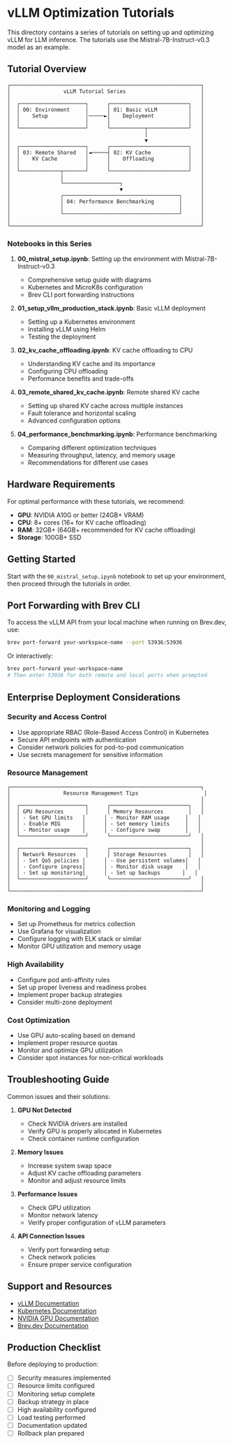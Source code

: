 # vLLM Optimization Tutorials

This directory contains a series of tutorials on setting up and optimizing vLLM for LLM inference. The tutorials use the Mistral-7B-Instruct-v0.3 model as an example.

## Tutorial Overview

```
┌─────────────────────────────────────────────────────────────┐
│                 vLLM Tutorial Series                        │
│                                                             │
│  ┌─────────────────────┐      ┌─────────────────────────┐   │
│  │ 00: Environment     │      │ 01: Basic vLLM          │   │
│  │    Setup            │─────►│    Deployment           │   │
│  │                     │      │                         │   │
│  └─────────────────────┘      └───────────┬─────────────┘   │
│                                           │                 │
│                                           ▼                 │
│  ┌─────────────────────┐      ┌─────────────────────────┐   │
│  │ 03: Remote Shared   │◄─────┤ 02: KV Cache            │   │
│  │    KV Cache         │      │    Offloading           │   │
│  │                     │      │                         │   │
│  └─────────────┬───────┘      └─────────────────────────┘   │
│                │                                            │
│                └──────────────────┐                         │
│                                   ▼                         │
│                ┌─────────────────────────────────────┐      │
│                │ 04: Performance Benchmarking        │      │
│                │                                     │      │
│                └─────────────────────────────────────┘      │
│                                                             │
└─────────────────────────────────────────────────────────────┘
```

### Notebooks in this Series

1. **00_mistral_setup.ipynb**: Setting up the environment with Mistral-7B-Instruct-v0.3
   - Comprehensive setup guide with diagrams
   - Kubernetes and MicroK8s configuration
   - Brev CLI port forwarding instructions

2. **01_setup_vllm_production_stack.ipynb**: Basic vLLM deployment
   - Setting up a Kubernetes environment
   - Installing vLLM using Helm
   - Testing the deployment

3. **02_kv_cache_offloading.ipynb**: KV cache offloading to CPU
   - Understanding KV cache and its importance
   - Configuring CPU offloading
   - Performance benefits and trade-offs

4. **03_remote_shared_kv_cache.ipynb**: Remote shared KV cache
   - Setting up shared KV cache across multiple instances
   - Fault tolerance and horizontal scaling
   - Advanced configuration options

5. **04_performance_benchmarking.ipynb**: Performance benchmarking
   - Comparing different optimization techniques
   - Measuring throughput, latency, and memory usage
   - Recommendations for different use cases

## Hardware Requirements

For optimal performance with these tutorials, we recommend:

- **GPU**: NVIDIA A10G or better (24GB+ VRAM)
- **CPU**: 8+ cores (16+ for KV cache offloading)
- **RAM**: 32GB+ (64GB+ recommended for KV cache offloading)
- **Storage**: 100GB+ SSD

## Getting Started

Start with the `00_mistral_setup.ipynb` notebook to set up your environment, then proceed through the tutorials in order.

## Port Forwarding with Brev CLI

To access the vLLM API from your local machine when running on Brev.dev, use:

```bash
brev port-forward your-workspace-name --port 53936:53936
```

Or interactively:

```bash
brev port-forward your-workspace-name
# Then enter 53936 for both remote and local ports when prompted
```

## Enterprise Deployment Considerations

### Security and Access Control
- Use appropriate RBAC (Role-Based Access Control) in Kubernetes
- Secure API endpoints with authentication
- Consider network policies for pod-to-pod communication
- Use secrets management for sensitive information

### Resource Management
```
┌─────────────────────────────────────────────────────────────┐
│                 Resource Management Tips                     │
│                                                             │
│  ┌─────────────────────┐      ┌─────────────────────────┐   │
│  │ GPU Resources       │      │ Memory Resources        │   │
│  │ - Set GPU limits   │      │ - Monitor RAM usage     │   │
│  │ - Enable MIG       │      │ - Set memory limits     │   │
│  │ - Monitor usage    │      │ - Configure swap        │   │
│  └─────────────────────┘      └─────────────────────────┘   │
│                                                             │
│  ┌─────────────────────┐      ┌─────────────────────────┐   │
│  │ Network Resources   │      │ Storage Resources       │   │
│  │ - Set QoS policies │      │ - Use persistent volumes│   │
│  │ - Configure ingress│      │ - Monitor disk usage    │   │
│  │ - Set up monitoring│      │ - Set up backups       │   │
│  └─────────────────────┘      └─────────────────────────┘   │
│                                                             │
└─────────────────────────────────────────────────────────────┘
```

### Monitoring and Logging
- Set up Prometheus for metrics collection
- Use Grafana for visualization
- Configure logging with ELK stack or similar
- Monitor GPU utilization and memory usage

### High Availability
- Configure pod anti-affinity rules
- Set up proper liveness and readiness probes
- Implement proper backup strategies
- Consider multi-zone deployment

### Cost Optimization
- Use GPU auto-scaling based on demand
- Implement proper resource quotas
- Monitor and optimize GPU utilization
- Consider spot instances for non-critical workloads

## Troubleshooting Guide

Common issues and their solutions:

1. **GPU Not Detected**
   - Check NVIDIA drivers are installed
   - Verify GPU is properly allocated in Kubernetes
   - Check container runtime configuration

2. **Memory Issues**
   - Increase system swap space
   - Adjust KV cache offloading parameters
   - Monitor and adjust resource limits

3. **Performance Issues**
   - Check GPU utilization
   - Monitor network latency
   - Verify proper configuration of vLLM parameters

4. **API Connection Issues**
   - Verify port forwarding setup
   - Check network policies
   - Ensure proper service configuration

## Support and Resources

- [vLLM Documentation](https://vllm.readthedocs.io/)
- [Kubernetes Documentation](https://kubernetes.io/docs/)
- [NVIDIA GPU Documentation](https://docs.nvidia.com/datacenter/cloud-native/)
- [Brev.dev Documentation](https://docs.brev.dev/)

## Production Checklist

Before deploying to production:

- [ ] Security measures implemented
- [ ] Resource limits configured
- [ ] Monitoring setup complete
- [ ] Backup strategy in place
- [ ] High availability configured
- [ ] Load testing performed
- [ ] Documentation updated
- [ ] Rollback plan prepared